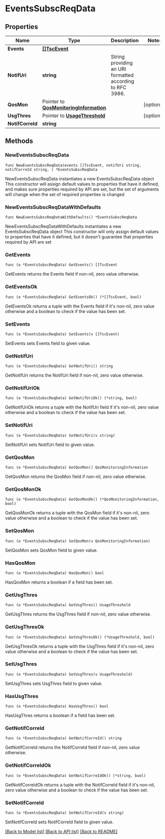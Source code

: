 # EventsSubscReqData

## Properties

Name | Type | Description | Notes
------------ | ------------- | ------------- | -------------
**Events** | [**[]TscEvent**](TscEvent.md) |  | 
**NotifUri** | **string** | String providing an URI formatted according to RFC 3986. | 
**QosMon** | Pointer to [**QosMonitoringInformation**](QosMonitoringInformation.md) |  | [optional] 
**UsgThres** | Pointer to [**UsageThreshold**](UsageThreshold.md) |  | [optional] 
**NotifCorreId** | **string** |  | 

## Methods

### NewEventsSubscReqData

`func NewEventsSubscReqData(events []TscEvent, notifUri string, notifCorreId string, ) *EventsSubscReqData`

NewEventsSubscReqData instantiates a new EventsSubscReqData object
This constructor will assign default values to properties that have it defined,
and makes sure properties required by API are set, but the set of arguments
will change when the set of required properties is changed

### NewEventsSubscReqDataWithDefaults

`func NewEventsSubscReqDataWithDefaults() *EventsSubscReqData`

NewEventsSubscReqDataWithDefaults instantiates a new EventsSubscReqData object
This constructor will only assign default values to properties that have it defined,
but it doesn't guarantee that properties required by API are set

### GetEvents

`func (o *EventsSubscReqData) GetEvents() []TscEvent`

GetEvents returns the Events field if non-nil, zero value otherwise.

### GetEventsOk

`func (o *EventsSubscReqData) GetEventsOk() (*[]TscEvent, bool)`

GetEventsOk returns a tuple with the Events field if it's non-nil, zero value otherwise
and a boolean to check if the value has been set.

### SetEvents

`func (o *EventsSubscReqData) SetEvents(v []TscEvent)`

SetEvents sets Events field to given value.


### GetNotifUri

`func (o *EventsSubscReqData) GetNotifUri() string`

GetNotifUri returns the NotifUri field if non-nil, zero value otherwise.

### GetNotifUriOk

`func (o *EventsSubscReqData) GetNotifUriOk() (*string, bool)`

GetNotifUriOk returns a tuple with the NotifUri field if it's non-nil, zero value otherwise
and a boolean to check if the value has been set.

### SetNotifUri

`func (o *EventsSubscReqData) SetNotifUri(v string)`

SetNotifUri sets NotifUri field to given value.


### GetQosMon

`func (o *EventsSubscReqData) GetQosMon() QosMonitoringInformation`

GetQosMon returns the QosMon field if non-nil, zero value otherwise.

### GetQosMonOk

`func (o *EventsSubscReqData) GetQosMonOk() (*QosMonitoringInformation, bool)`

GetQosMonOk returns a tuple with the QosMon field if it's non-nil, zero value otherwise
and a boolean to check if the value has been set.

### SetQosMon

`func (o *EventsSubscReqData) SetQosMon(v QosMonitoringInformation)`

SetQosMon sets QosMon field to given value.

### HasQosMon

`func (o *EventsSubscReqData) HasQosMon() bool`

HasQosMon returns a boolean if a field has been set.

### GetUsgThres

`func (o *EventsSubscReqData) GetUsgThres() UsageThreshold`

GetUsgThres returns the UsgThres field if non-nil, zero value otherwise.

### GetUsgThresOk

`func (o *EventsSubscReqData) GetUsgThresOk() (*UsageThreshold, bool)`

GetUsgThresOk returns a tuple with the UsgThres field if it's non-nil, zero value otherwise
and a boolean to check if the value has been set.

### SetUsgThres

`func (o *EventsSubscReqData) SetUsgThres(v UsageThreshold)`

SetUsgThres sets UsgThres field to given value.

### HasUsgThres

`func (o *EventsSubscReqData) HasUsgThres() bool`

HasUsgThres returns a boolean if a field has been set.

### GetNotifCorreId

`func (o *EventsSubscReqData) GetNotifCorreId() string`

GetNotifCorreId returns the NotifCorreId field if non-nil, zero value otherwise.

### GetNotifCorreIdOk

`func (o *EventsSubscReqData) GetNotifCorreIdOk() (*string, bool)`

GetNotifCorreIdOk returns a tuple with the NotifCorreId field if it's non-nil, zero value otherwise
and a boolean to check if the value has been set.

### SetNotifCorreId

`func (o *EventsSubscReqData) SetNotifCorreId(v string)`

SetNotifCorreId sets NotifCorreId field to given value.



[[Back to Model list]](../README.md#documentation-for-models) [[Back to API list]](../README.md#documentation-for-api-endpoints) [[Back to README]](../README.md)


